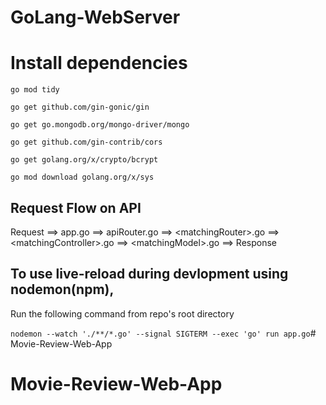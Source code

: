 # GoLang-WebServer

# Install dependencies

`go mod tidy`

`go get github.com/gin-gonic/gin`

`go get go.mongodb.org/mongo-driver/mongo`

`go get github.com/gin-contrib/cors`

`go get golang.org/x/crypto/bcrypt`

`go mod download golang.org/x/sys`


## Request Flow on API

Request ==> app.go ==> apiRouter.go ==> \<matchingRouter>.go ==> \<matchingController>.go ==> \<matchingModel>.go ==> Response

## To use live-reload during devlopment using nodemon(npm),

Run the following command from repo's root directory

`nodemon --watch './**/*.go' --signal SIGTERM --exec 'go' run app.go`# Movie-Review-Web-App
# Movie-Review-Web-App
